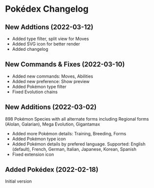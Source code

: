 # Pokédex Changelog

## New Addtions (2022-03-12)
- Added type filter, split view for Moves
- Added SVG icon for better render
- Added changelog

## New Commands & Fixes (2022-03-10)
- Added new commands: Moves, Abilities
- Added new preference: Show preview
- Added Pokémon type filter
- Fixed Evolution chains

## New Additions (2022-03-02)
898 Pokémon Species with all alternate forms including Regional forms (Alolan, Galarian), Mega Evolution, Gigantamax
- Added more Pokémon details: Training, Breeding, Forms
- Added Pokémon type icon
- Added Pokémon details by prefered language. Supported: English (default), French, German, Italian, Japanese, Korean, Spanish
- Fixed extension icon

## Added Pokédex (2022-02-18)
Initial version
